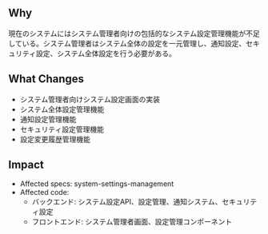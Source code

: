 ## Why

現在のシステムにはシステム管理者向けの包括的なシステム設定管理機能が不足している。システム管理者はシステム全体の設定を一元管理し、通知設定、セキュリティ設定、システム全体設定を行う必要がある。

## What Changes

- システム管理者向けシステム設定画面の実装
- システム全体設定管理機能
- 通知設定管理機能
- セキュリティ設定管理機能
- 設定変更履歴管理機能

## Impact

- Affected specs: system-settings-management
- Affected code:
  - バックエンド: システム設定API、設定管理、通知システム、セキュリティ設定
  - フロントエンド: システム管理者画面、設定管理コンポーネント
